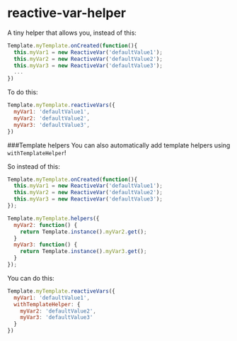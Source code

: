 # reactive-var-helper

A tiny helper that allows you, instead of this:

```javascript
Template.myTemplate.onCreated(function(){
  this.myVar1 = new ReactiveVar('defaultValue1');
  this.myVar2 = new ReactiveVar('defaultValue2');
  this.myVar3 = new ReactiveVar('defaultValue3');
  ...
})
```

To do this:

```javascript
Template.myTemplate.reactiveVars({
  myVar1: 'defaultValue1',
  myVar2: 'defaultValue2',
  myVar3: 'defaultValue3',
})
```

###Template helpers
You can also automatically add template helpers using `withTemplateHelper`!

So instead of this:

```javascript
Template.myTemplate.onCreated(function(){
  this.myVar1 = new ReactiveVar('defaultValue1');
  this.myVar2 = new ReactiveVar('defaultValue2');
  this.myVar3 = new ReactiveVar('defaultValue3');
});

Template.myTemplate.helpers({
  myVar2: function() {
    return Template.instance().myVar2.get();
  }
  myVar3: function() {
    return Template.instance().myVar3.get();
  }
});
```

You can do this:

```javascript
Template.myTemplate.reactiveVars({
  myVar1: 'defaultValue1',
  withTemplateHelper: {
    myVar2: 'defaultValue2',
    myVar3: 'defaultValue3'
  }
})
```


